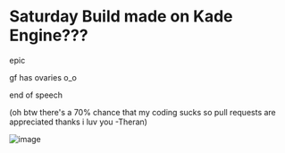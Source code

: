 # Saturday Build made on Kade Engine???

epic

gf has ovaries o_o

end of speech

(oh btw there's a 70% chance that my coding sucks so pull requests are appreciated thanks i luv you -Theran)

![image](https://media.discordapp.net/attachments/853732514605695040/885008644628951070/Untitled1637_20210715022159-1.png?width=635&height=670)
